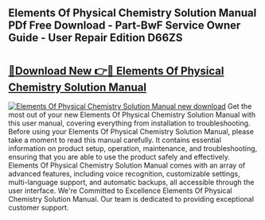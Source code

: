 ## Elements Of Physical Chemistry Solution Manual PDf Free Download - Part-BwF Service Owner Guide - User Repair Edition D66ZS

# <h2><a href="http://cf29452.oget.top/?id=Elements+Of+Physical+Chemistry+Solution+Manual">🔗Download New 👉🔴 Elements Of Physical Chemistry Solution Manual</a></h2>

[![Elements Of Physical Chemistry Solution Manual new download](https://i.imgur.com/5g1atiW.png)](http://cf29452.oget.top/?id=Elements+Of+Physical+Chemistry+Solution+Manual)
Get the most out of your new Elements Of Physical Chemistry Solution Manual with this user manual, covering everything from installation to troubleshooting. Before using your Elements Of Physical Chemistry Solution Manual, please take a moment to read this manual carefully. It contains essential information on product setup, operation, maintenance, and troubleshooting, ensuring that you are able to use the product safely and effectively. Elements Of Physical Chemistry Solution Manual comes with an array of advanced features, including voice recognition, customizable settings, multi-language support, and automatic backups, all accessible through the user interface. We're Committed to Excellence Elements Of Physical Chemistry Solution Manual. Our team is dedicated to providing exceptional customer support.
